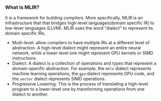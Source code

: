 ### What is MLIR?

It is a framework for building compilers. More specifically, MLIR is an infrastructure that that bridges high-level languages(domain specific IR) to low-lever languages (LLVM). MLIR uses the word "dialect" to represent its domain specific IRs.

- Multi-level: allow compilers to have multiple IRs at a different level of abstraction. A high-level dialect might represent an entire neural network, while a lower-level one might represent GPU kernels or SIMD instructions.
- Dialect:  A dialect is a collection of operations and types that represent a domain-specific abstraction. For example, the `mhlo` dialect represents machine learning operations, the `gpu` dialect represents GPU code, and the `vector` dialect represents SIMD operations.
- Progressive Lowering: This is the process of translating a high-level program to a lower-level one by transforming operations from one dialect to another.
